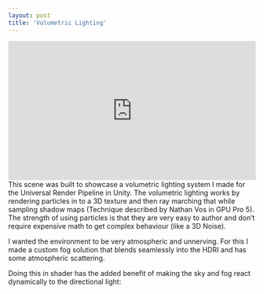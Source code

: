 ```yaml
---
layout: post
title: 'Volumetric Lighting'
---
```


<style>
.video-holder {
  position: relative;
  width: 100%;
  height: 0;
  padding-bottom: 56.25%;
  overflow: hidden;
}
.video-holder iframe {
  position: absolute;
  top: 0;
  left: 0;
  width: 100%;
  height: 100%;
}
</style>
<div class="video-holder">
  <iframe
    id="existing-iframe-example"
    width="640" height="360"
    src="https://www.youtube.com/embed/IWIo7gMPCPA?playlist=IWIo7gMPCPA&autoplay=1&mute=1&enablejsapi=1&controls=0&loop=1"
    frameborder="0"
></iframe>
</div>
This scene was built to showcase a volumetric lighting system I made for the Universal Render Pipeline in Unity. The volumetric lighting works by rendering particles in to a 3D texture and then ray marching that while sampling shadow maps (Technique described by Nathan Vos in GPU Pro 5). The strength of using particles is that they are very easy to author and don’t require expensive math to get complex behaviour (like a 3D Noise). 

I wanted the environment to be very atmospheric and unnerving. For this I made a custom fog solution that blends seamlessly into the HDRI and has some atmospheric scattering. 

Doing this in shader has the added benefit of making the sky and fog react dynamically to the directional light: